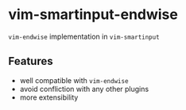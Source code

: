 vim-smartinput-endwise
======================

`vim-endwise` implementation in `vim-smartinput`

Features
--------
* well compatible with `vim-endwise`
* avoid confliction with any other plugins
* more extensibility
